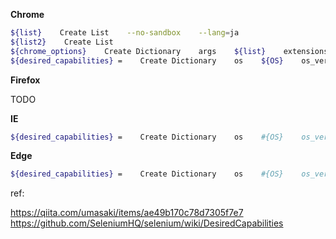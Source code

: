 **Chrome**

```bash
${list}    Create List    --no-sandbox    --lang=ja
${list2}    Create List
${chrome_options}    Create Dictionary    args    ${list}    extensions    ${list2}
${desired_capabilities} =    Create Dictionary    os    ${OS}    os_version    #{OS_VERSION}    browser    #{BROWSER}    browser_version    #{BROWSER}    browserName    #{BROWSER}    resolution    #{RESOLUTION}    goog:chromeOptions    ${chrome_options}
```

**Firefox**

TODO

**IE**

```bash
${desired_capabilities} =    Create Dictionary    os    #{OS}    os_version    #{OS_VERSION}    browser    #{BROWSER}    browser_version    #{BROWSER}    browserName    internet explorer     resolution    #{RESOLUTION}
```

**Edge**

```bash
${desired_capabilities} =    Create Dictionary    os    #{OS}    os_version    #{OS_VERSION}    browser    #{BROWSER}    browser_version    #{BROWSER}    browserName    MicrosoftEdge     resolution    #{RESOLUTION}
```

ref:

https://qiita.com/umasaki/items/ae49b170c78d7305f7e7
https://github.com/SeleniumHQ/selenium/wiki/DesiredCapabilities
